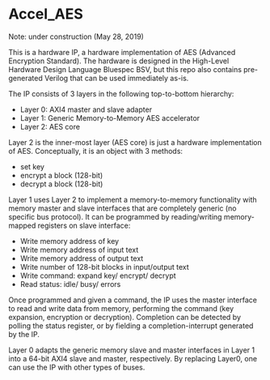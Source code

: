 # Accel_AES

Note: under construction (May 28, 2019)

This is a hardware IP, a hardware implementation of AES (Advanced Encryption Standard). The hardware is designed in the High-Level Hardware Design Language Bluespec BSV, but this repo also contains pre-generated Verilog that can be used immediately as-is.

The IP consists of 3 layers in the following top-to-bottom hierarchy:

- Layer 0: AXI4 master and slave adapter
- Layer 1: Generic Memory-to-Memory AES accelerator
- Layer 2: AES core

Layer 2 is the inner-most layer (AES core) is just a hardware implementation of AES. Conceptually, it is an object with 3 methods:

- set key
- encrypt a block (128-bit)
- decrypt a block (128-bit)

Layer 1 uses Layer 2 to implement a memory-to-memory functionality with memory master and slave interfaces that are completely generic (no specific bus protocol). It can be programmed by reading/writing memory-mapped registers on slave interface:

- Write memory address of key
- Write memory address of input text
- Write memory address of output text
- Write number of 128-bit blocks in input/output text
- Write command: expand key/ encrypt/ decrypt
- Read status: idle/ busy/ errors

Once programmed and given a command, the IP uses the master interface to read and write data from memory, performing the command (key expansion, encryption or decryption). Completion can be detected by polling the status register, or by fielding a completion-interrupt generated by the IP.

Layer 0 adapts the generic memory slave and master interfaces in Layer 1 into a 64-bit AXI4 slave and master, respectively. By replacing Layer0, one can use the IP with other types of buses.
